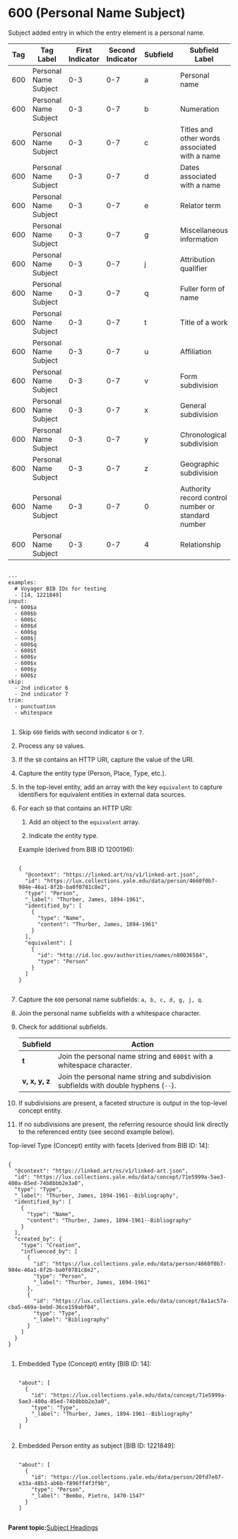 # 600 \(Personal Name Subject\)

Subject added entry in which the entry element is a personal name.



|Tag|Tag Label|First Indicator|Second Indicator|Subfield|Subfield Label|Repeatable|
|---|---------|---------------|----------------|--------|--------------|----------|
|600|Personal Name Subject|0-3|0-7|a|Personal name|F|
|600|Personal Name Subject|0-3|0-7|b|Numeration|F|
|600|Personal Name Subject|0-3|0-7|c|Titles and other words associated with a name|T|
|600|Personal Name Subject|0-3|0-7|d|Dates associated with a name|F|
|600|Personal Name Subject|0-3|0-7|e|Relator term|T|
|600|Personal Name Subject|0-3|0-7|g|Miscellaneous information|T|
|600|Personal Name Subject|0-3|0-7|j|Attribution qualifier|T|
|600|Personal Name Subject|0-3|0-7|q|Fuller form of name|F|
|600|Personal Name Subject|0-3|0-7|t|Title of a work|F|
|600|Personal Name Subject|0-3|0-7|u|Affiliation|F|
|600|Personal Name Subject|0-3|0-7|v|Form subdivision|T|
|600|Personal Name Subject|0-3|0-7|x|General subdivision|T|
|600|Personal Name Subject|0-3|0-7|y|Chronological subdivision|T|
|600|Personal Name Subject|0-3|0-7|z|Geographic subdivision|T|
|600|Personal Name Subject|0-3|0-7|0|Authority record control number or standard number|T|
|600|Personal Name Subject|0-3|0-7|4|Relationship|T|

```

---
examples:
  # Voyager BIB IDs for testing
  - [14, 1221849]
input:
  - 600$a
  - 600$b
  - 600$c
  - 600$d
  - 600$g
  - 600$j
  - 600$q
  - 600$t
  - 600$v
  - 600$x
  - 600$y
  - 600$z
skip:
  - 2nd indicator 6
  - 2nd indicator 7
trim:
  - punctuation
  - whitespace                
        
```

1.  Skip `600` fields with second indicator `6` or `7`.

2.  Process any `$0` values.

3.  If the `$0` contains an HTTP URI, capture the value of the URI.

4.  Capture the entity type \(Person, Place, Type, etc.\).

5.  In the top-level entity, add an array with the key `equivalent` to capture identifiers for equivalent entities in external data sources.

6.  For each `$0` that contains an HTTP URI:

    1.  Add an object to the `equivalent` array.

    2.  Indicate the entity type.

    Example \(derived from BIB ID 1200196\):

    ```
    
    {
      "@context": "https://linked.art/ns/v1/linked-art.json",
      "id": "https://lux.collections.yale.edu/data/person/4660f0b7-984e-46a1-8f2b-ba0f0781c8e2",
      "type": "Person",
      "_label": "Thurber, James, 1894-1961",
      "identified_by": [
        {
          "type": "Name",
          "content": "Thurber, James, 1894-1961"
        }
      ],
      "equivalent": [
        {
          "id": "http://id.loc.gov/authorities/names/n80036584",
          "type": "Person"
        }
      ]
    }                        
                
    ```

7.  Capture the `600` personal name subfields: `a, b, c, d, g, j, q`.

8.  Join the personal name subfields with a whitespace character.

9.  Check for additional subfields.

    |Subfield|Action|
    |--------|------|
    |**t**|Join the personal name string and `600$t` with a whitespace character.|
    |**v, x, y, z**|Join the personal name string and subdivision subfields with double hyphens \(`--`\).|

10. If subdivisions are present, a faceted structure is output in the top-level concept entity.

11. If no subdivisions are present, the referring resource should link directly to the referenced entity \(see second example below\).


Top-level Type \(Concept\) entity with facets \[derived from BIB ID: 14\]:

```

{
  "@context": "https://linked.art/ns/v1/linked-art.json",
  "id": "https://lux.collections.yale.edu/data/concept/71e5999a-5ae3-400a-85ed-74b8bbb2e3a0",
  "type": "Type",
  "_label": "Thurber, James, 1894-1961--Bibliography",
  "identified_by": [
    {
      "type": "Name",
      "content": "Thurber, James, 1894-1961--Bibliography"
    }
  ],
  "created_by": {
    "type": "Creation",
    "influenced_by": [
      {
        "id": "https://lux.collections.yale.edu/data/person/4660f0b7-984e-46a1-8f2b-ba0f0781c8e2",
        "type": "Person",
        "_label": "Thurber, James, 1894-1961"
      },
      {
        "id": "https://lux.collections.yale.edu/data/concept/8a1ac57a-cba5-469a-bebd-36ce159abf04",
        "type": "Type",
        "_label": "Bibliography"
      }
    ]
  }
}                
        
```

1.  Embedded Type \(Concept\) entity \[BIB ID: 14\]:

    ```
    
    "about": [
      {
        "id": "https://lux.collections.yale.edu/data/concept/71e5999a-5ae3-400a-85ed-74b8bbb2e3a0",
        "type": "Type",
        "_label": "Thurber, James, 1894-1961--Bibliography"
      }
    ]       
            
    ```

2.  Embedded Person entity as subject \[BIB ID: 1221849\]:

    ```
    
    "about": [
      {
        "id": "https://lux.collections.yale.edu/data/person/20fd7e07-e33a-48b3-ab6b-f896ff4f3f9b",
        "type": "Person",
        "_label": "Bembo, Pietro, 1470-1547"
      }
    ]       
            
    ```


**Parent topic:**[Subject Headings](../type/type_subject.md)

